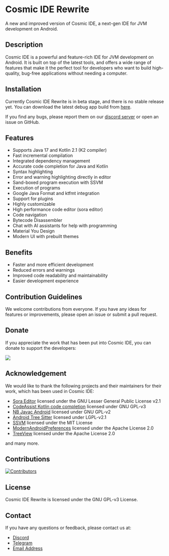 # Cosmic IDE Rewrite

A new and improved version of Cosmic IDE, a next-gen IDE for JVM development on Android.

## Description

Cosmic IDE is a powerful and feature-rich IDE for JVM development on Android. It is built on top of
the latest tools, and offers a wide range of features that make it the perfect tool for
developers who want to build high-quality, bug-free applications without needing a computer.

## Installation

Currently Cosmic IDE Rewrite is in beta stage, and there is no stable release yet. You can download
the latest debug app build
from [here](https://nightly.link/Cosmic-Ide/rewrite/workflows/android/main/apk-debug.zip).

If you find any bugs, please report them on our [discord server](https://discord.gg/8Gu6YCq2eS) or
open an issue on GitHub.

## Features

* Supports Java 17 and Kotlin 2.1 (K2 compiler)
* Fast incremental compilation
* Integrated dependency management
* Accurate code completion for Java and Kotlin
* Syntax highlighting
* Error and warning highlighting directly in editor
* Sand-boxed program execution with SSVM
* Execution of programs
* Google Java Format and ktfmt integration
* Support for plugins
* Highly customizable
* High performance code editor (sora editor)
* Code navigation
* Bytecode Disassembler
* Chat with AI assistants for help with programming
* Material You Design
* Modern UI with prebuilt themes

## Benefits

* Faster and more efficient development
* Reduced errors and warnings
* Improved code readability and maintainability
* Easier development experience

## Contribution Guidelines

We welcome contributions from everyone. If you have any ideas for features or improvements, please
open an issue or submit a pull request.

## Donate

If you appreciate the work that has been put into Cosmic IDE, you can donate to support the
developers:

[![](https://c5.patreon.com/external/logo/become_a_patron_button.png)](https://patreon.com/cosmicide)

## Acknowledgement

We would like to thank the following projects and their maintainers for their work, which has been
used in Cosmic IDE:

* [Sora Editor](https://github.com/Rosemoe/sora-editor) licensed under the GNU Lesser General Public
  License v2.1
* [CodeAssist Kotlin code completion](https://github.com/tyron12233/CodeAssist/tree/main/kotlin-completion)
  licensed under GNU GPL-v3
* [NB Javac Android](https://github.com/AndroidIDEOfficial/nb-javac-android) licensed under GNU
  GPL-v2
* [Android Tree Sitter](https://github.com/AndroidIDEOfficial/android-tree-sitter) licensed under
  LGPL-v2.1
* [SSVM](https://github.com/xxDark/SSVM) licensed under the MIT License
* [ModernAndroidPreferences](https://github.com/Maxr1998/ModernAndroidPreferences) licensed under
  the Apache License 2.0
* [TreeView](https://github.com/lzhiyong/TreeView) licensed under the Apache License 2.0

and many more.

## Contributions

<a href="https://github.com/Cosmic-Ide/rewrite/graphs/contributors">
  <img src="https://contrib.rocks/image?repo=Cosmic-Ide/rewrite" alt="Contributors"/>
</a>

## License

Cosmic IDE Rewrite is licensed under the GNU GPL-v3 License.

## Contact

If you have any questions or feedback, please contact us at:

- [Discord](https://discord.gg/8Gu6YCq2eS)
- [Telegram](https://t.me/cosmicide)
- [Email Address](mailto:purwarpranav80@gmail.com)

